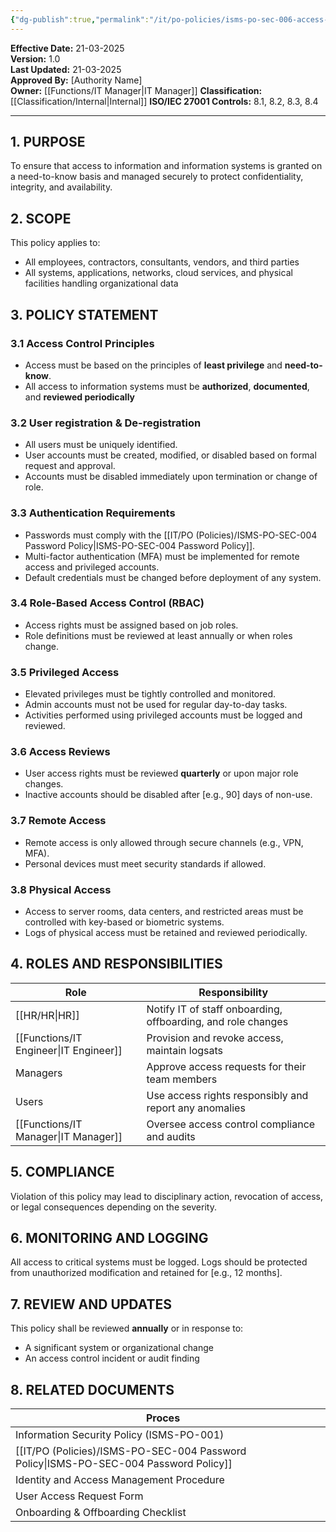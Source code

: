 ```yaml
---
{"dg-publish":true,"permalink":"/it/po-policies/isms-po-sec-006-access-control-policy/","tags":["policy","access","control"],"noteIcon":"default"}
---
```


 **Effective Date:** 21-03-2025  
**Version:** 1.0  
**Last Updated:** 21-03-2025  
**Approved By:** [Authority Name]  
**Owner:** [[Functions/IT Manager\|IT Manager]]
**Classification:** [[Classification/Internal\|Internal]]
**ISO/IEC 27001 Controls:** 8.1, 8.2, 8.3, 8.4

---
## **1. PURPOSE**  
To ensure that access to information and information systems is granted on a need-to-know basis and managed securely to protect confidentiality, integrity, and availability.
## **2. SCOPE**
This policy applies to:

- All employees, contractors, consultants, vendors, and third parties
- All systems, applications, networks, cloud services, and physical facilities handling organizational data  
 
## **3. POLICY STATEMENT** 
 ### 3.1 Access Control Principles
- Access must be based on the principles of **least privilege** and **need-to-know**.
- All access to information systems must be **authorized**, **documented**, and **reviewed periodically**
### 3.2 User registration & De-registration
- All users must be uniquely identified.
- User accounts must be created, modified, or disabled based on formal request and approval.
- Accounts must be disabled immediately upon termination or change of role.
### 3.3 Authentication Requirements
- Passwords must comply with the [[IT/PO (Policies)/ISMS-PO-SEC-004 Password Policy\|ISMS-PO-SEC-004 Password Policy]].
- Multi-factor authentication (MFA) must be implemented for remote access and privileged accounts.
- Default credentials must be changed before deployment of any system.
### 3.4 Role-Based Access Control (RBAC)
- Access rights must be assigned based on job roles.
- Role definitions must be reviewed at least annually or when roles change.
### 3.5 Privileged Access
- Elevated privileges must be tightly controlled and monitored.
- Admin accounts must not be used for regular day-to-day tasks.
- Activities performed using privileged accounts must be logged and reviewed.
### 3.6 Access Reviews
- User access rights must be reviewed **quarterly** or upon major role changes.
- Inactive accounts should be disabled after [e.g., 90] days of non-use.
### 3.7 Remote Access
- Remote access is only allowed through secure channels (e.g., VPN, MFA).
- Personal devices must meet security standards if allowed.
### 3.8 Physical Access
- Access to server rooms, data centers, and restricted areas must be controlled with key-based or biometric systems.
- Logs of physical access must be retained and reviewed periodically.

## 4. ROLES AND RESPONSIBILITIES

| **Role**        | **Responsibility**                                           |
| --------------- | ------------------------------------------------------------ |
| [[HR/HR\|HR]]          | Notify IT of staff onboarding, offboarding, and role changes |
| [[Functions/IT Engineer\|IT Engineer]] | Provision and revoke access, maintain logsats                |
| Managers        | Approve access requests for their team members               |
| Users           | Use access rights responsibly and report any anomalies       |
| [[Functions/IT Manager\|IT Manager]]  | Oversee access control compliance and audits                 |
## 5. COMPLIANCE
Violation of this policy may lead to disciplinary action, revocation of access, or legal consequences depending on the severity.
## 6. MONITORING AND LOGGING
All access to critical systems must be logged. Logs should be protected from unauthorized modification and retained for [e.g., 12 months].
## 7. REVIEW AND UPDATES
This policy shall be reviewed **annually** or in response to:

- A significant system or organizational change
- An access control incident or audit finding
## 8. RELATED DOCUMENTS  

| Proces                                    |     |
| ----------------------------------------- | --- |
| Information Security Policy (ISMS-PO-001) |     |
| [[IT/PO (Policies)/ISMS-PO-SEC-004 Password Policy\|ISMS-PO-SEC-004 Password Policy]]       |     |
| Identity and Access Management Procedure  |     |
| User Access Request Form                  |     |
| Onboarding & Offboarding Checklist        |     |












